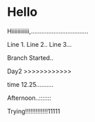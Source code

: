 # Hello

Hiiiiiiiiiiii,.................................


Line 1.
Line 2..
Line 3...

Branch Started..

Day2 >>>>>>>>>>>>

time 12.25..........

Afternoon..:::::::

Trying!!!!!!!!!!!!!11111
